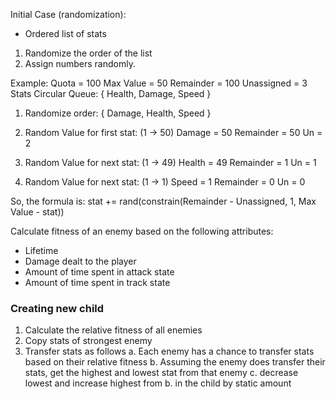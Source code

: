 Initial Case (randomization):
 - Ordered list of stats
1. Randomize the order of the list
2. Assign numbers randomly.

Example:
Quota = 100
Max Value = 50
Remainder = 100
Unassigned = 3
Stats Circular Queue: { Health, Damage, Speed }

1. Randomize order:
{ Damage, Health, Speed }

2. Random Value for first stat: (1 -> 50)
Damage = 50
Remainder = 50
Un = 2

3. Random Value for next stat: (1 -> 49)
Health = 49
Remainder = 1
Un = 1

4. Random Value for next stat: (1 -> 1)
Speed = 1
Remainder = 0
Un = 0

So, the formula is: 
stat += rand(constrain(Remainder - Unassigned, 1, Max Value - stat))

Calculate fitness of an enemy based on the following attributes:

- Lifetime
- Damage dealt to the player
- Amount of time spent in attack state
- Amount of time spent in track state

### Creating new child
1. Calculate the relative fitness of all enemies
2. Copy stats of strongest enemy
3. Transfer stats as follows
 a. Each enemy has a chance to transfer stats based on their relative fitness
 b. Assuming the enemy does transfer their stats, get the highest and lowest stat from that enemy
 c. decrease lowest and increase highest from b. in the child by static amount
